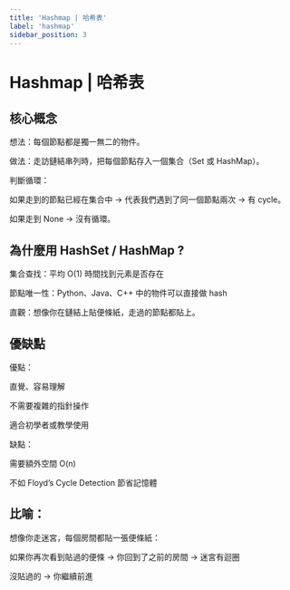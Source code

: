 ```yaml
---
title: 'Hashmap | 哈希表'
label: 'hashmap'
sidebar_position: 3
---
```


Hashmap | 哈希表
===

核心概念
---

想法：每個節點都是獨一無二的物件。

做法：走訪鏈結串列時，把每個節點存入一個集合（Set 或 HashMap）。

判斷循環：

如果走到的節點已經在集合中 → 代表我們遇到了同一個節點兩次 → 有 cycle。

如果走到 None → 沒有循環。

為什麼用 HashSet / HashMap ?
---
集合查找：平均 O(1) 時間找到元素是否存在

節點唯一性：Python、Java、C++ 中的物件可以直接做 hash

直觀：想像你在鏈結上貼便條紙，走過的節點都貼上。

優缺點
---
優點：

直覺、容易理解

不需要複雜的指針操作

適合初學者或教學使用

缺點：

需要額外空間 O(n)

不如 Floyd’s Cycle Detection 節省記憶體

比喻：
---
想像你走迷宮，每個房間都貼一張便條紙：

如果你再次看到貼過的便條 → 你回到了之前的房間 → 迷宮有迴圈

沒貼過的 → 你繼續前進